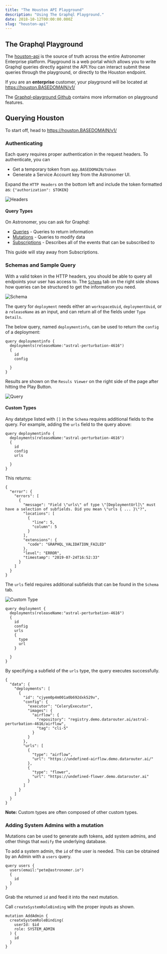 ```yaml
---
title: "The Houston API Playground"
description: "Using The Graphql Playground."
date: 2018-10-12T00:00:00.000Z
slug: "houston-api"
---
```


## The Graphql Playground

The [houston-api](https://github.com/astronomer/houston-api) is the source of truth across the entire Astronomer Enterprise platform. Playground is a web portal which allows you to write Graphql queries directly against the API.You can interact submit these queries through the playground, or directly to the Houston endpoint.

If you are an **enterprise** customer, your playground will be located at https://houston.BASEDOMAIN/v1/

The [Graphql-playground Github](https://github.com/prisma/Graphql-playground) contains more information on playground features.

## Querying Houston
To start off, head to https://houston.BASEDOMAIN/v1/

### Authenticating

Each query requires proper authentication in the request headers. To authenticate, you can

- Get a temporary token from `app.BASEDOMAIN/token`
- Generate a Service Account key from the Astronomer UI.

Expand the `HTTP Headers` on the bottom left and include the token formatted as: `{"authorization": $TOKEN}`

![Headers](https://assets2.astronomer.io/main/docs/ee/headers.png)


#### Query Types

On Astronomer, you can ask for Graphql:

- [Queries](https://Graphql.org/learn/queries/#fields) - Queries to return information
- [Mutations](https://Graphql.org/learn/queries/#mutations) - Queries to modify data
- [Subscriptions](https://Graphql.org/blog/subscriptions-in-Graphql-and-relay/) - Describes all of the events that can be subscribed to

This guide will stay away from Subscriptions.

### Schemas and Sample Query

With a valid token in the HTTP headers, you should be able to query all endpoints your user has access to. The [`Schema`](https://graphql.org/learn/schema/) tab on the right side shows how queries can be structured to get the information you need.

![Schema](https://assets2.astronomer.io/main/docs/ee/graphql_schema.png)

The query for `deployment` needs either an `workspaceUuid`, `deploymentUuid`, or a `releaseName` as an input, and can return all of the fields under `Type Details`.

The below query, named `deploymentinfo`, can be used to return the `config` of a deployment:

```
query deploymentinfo {
  deployments(releaseName:"astral-perturbation-4616")
  {
    id
    config

  }
}
```
Results are shown on the `Resuls Viewer` on the right side of the page after hitting the Play Button.

![Query](https://assets2.astronomer.io/main/docs/ee/deployment_query.gif)


#### Custom Types

Any datatype listed with `[]` in the `Schema` requires additional fields to the query.
For example, adding the `urls` field to the query above:

```
query deploymentinfo {
  deployments(releaseName:"astral-perturbation-4616")
  {
    id
    config
    urls

  }
}
```

This returns:

```
{
  "error": {
    "errors": [
      {
        "message": "Field \"urls\" of type \"[DeploymentUrl]\" must have a selection of subfields. Did you mean \"urls { ... }\"?",
        "locations": [
          {
            "line": 5,
            "column": 5
          }
        ],
        "extensions": {
          "code": "GRAPHQL_VALIDATION_FAILED"
        },
        "level": "ERROR",
        "timestamp": "2019-07-24T16:52:33"
      }
    ]
  }
}
```

The `urls` field requires additional subfields that can be found in the `Schema` tab.

![Custom Type](https://assets2.astronomer.io/main/docs/ee/deployments_custom_typeschema.png)


```
query deployment {
  deployments(releaseName:"astral-perturbation-4616")
  {
    id
    config
    urls
    {
      type
      url
    }

  }
}
```
By specifying a subfield of the `urls` type, the query executes successfully.

```
{
  "data": {
    "deployments": [
      {
        "id": "cjyem0p4m001a0b692dxk529v",
        "config": {
          "executor": "CeleryExecutor",
          "images": {
            "airflow": {
              "repository": "registry.demo.datarouter.ai/astral-perturbation-4616/airflow",
              "tag": "cli-5"
            }
          }
        },
        "urls": [
          {
            "type": "airflow",
            "url": "https://undefined-airflow.demo.datarouter.ai/"
          },
          {
            "type": "flower",
            "url": "https://undefined-flower.demo.datarouter.ai"
          }
        ]
      }
    ]
  }
}
```
**Note:** Custom types are often composed of other custom types.

### Adding System Admins with a mutation
Mutations can be used to generate auth tokens, add system admins, and other things that `modify` the underlying database.

To add a system admin, the `id` of the user is needed. This can be obtained by an Admin with a `users` query.

```
query users {
  users(email:"pete@astronomer.io")
  {
    id    
  }
}
```
Grab the returned `id` and feed it into the next mutation.

Call `createSystemRoleBinding` with the proper inputs as shown.
```
mutation AddAdmin {
  createSystemRoleBinding(
    userId: $id
    role: SYSTEM_ADMIN
  ) {
    id
  }
}
```
